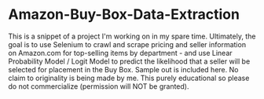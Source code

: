 # Amazon-Buy-Box-Data-Extraction
This is a snippet of a project I'm working on in my spare time. Ultimately, the goal is to use Selenium to crawl and scrape pricing and seller information on Amazon.com for top-selling items by department - and use Linear Probability Model / Logit Model to predict the likelihood that a seller will be selected for placement in the Buy Box. Sample out is included here. No claim to originality is being made by me. This purely educational so please do not commercialize (permission will NOT be granted). 

